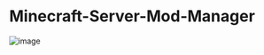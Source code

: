 # Minecraft-Server-Mod-Manager

![image](https://github.com/SippingSizzurp/Minecraft-Server-Mod-Manager/assets/111225194/3e305c5f-8b2c-4118-b171-eee92b6778af)

